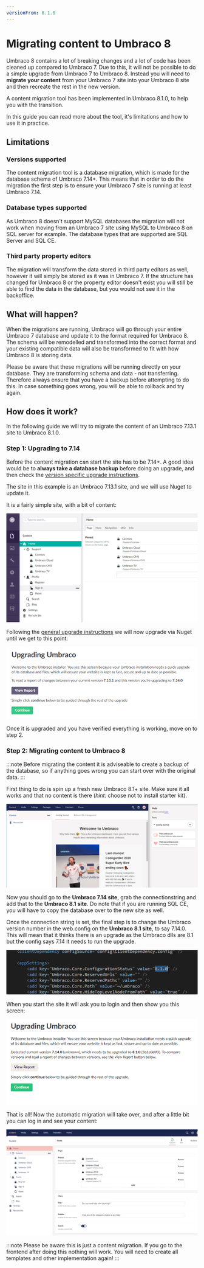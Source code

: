 ```yaml
---
versionFrom: 8.1.0
---
```

# Migrating content to Umbraco 8

Umbraco 8 contains a lot of breaking changes and a lot of code has been cleaned up compared to Umbraco 7. Due to this, it will not be possible to do a simple upgrade from Umbraco 7 to Umbraco 8. Instead you will need to **migrate your content** from your Umbraco 7 site into your Umbraco 8 site and then recreate the rest in the new version.

A content migration tool has been implemented in Umbraco 8.1.0, to help you with the transition.

In this guide you can read more about the tool, it's limitations and how to use it in practice.

## Limitations

### Versions supported

The content migration tool is a database migration, which is made for the database schema of Umbraco 7.14+. This means that in order to do the migration the first step is to ensure your Umbraco 7 site is running at least Umbraco 7.14.

### Database types supported

As Umbraco 8 doesn't support MySQL databases the migration will not work when moving from an Umbraco 7 site using MySQL to Umbraco 8 on SQL server for example.
The database types that are supported are SQL Server and SQL CE.

### Third party property editors

The migration will transform the data stored in third party editors as well, however it will simply be stored as it was in Umbraco 7. If the structure has changed for Umbraco 8 or the property editor doesn't exist you will still be able to find the data in the database, but you would not see it in the backoffice.

## What will happen?

When the migrations are running, Umbraco will go through your entire Umbraco 7 database and update it to the format required for Umbraco 8. The schema will be remodelled and transformed into the correct format and your existing compatible data will also be transformed to fit with how Umbraco 8 is storing data.

Please be aware that these migrations will be running directly on your database. They are transforming schema and data - not transferring. Therefore always ensure that you have a backup before attempting to do this. In case something goes wrong, you will be able to rollback and try again.

## How does it work?

In the following guide we will try to migrate the content of an Umbraco 7.13.1 site to Umbraco 8.1.0.

### Step 1: Upgrading to 7.14

Before the content migration can start the site has to be 7.14+. A good idea would be to **always take a database backup** before doing an upgrade, and then check the [version specific upgrade instructions](version-specific.md).

The site in this example is an Umbraco 7.13.1 site, and we will use Nuget to update it.

It is a fairly simple site, with a bit of content:

![v7 site with content](images/v7-content.png)

Following the [general upgrade instructions](general.md) we will now upgrade via Nuget until we get to this point:

![Upgrading to v7.14](images/upgrading-7.14.png)

Once it is upgraded and you have verified everything is working, move on to step 2.

### Step 2: Migrating content to Umbraco 8

:::note
Before migrating the content it is adviseable to create a backup of the database, so if anything goes wrong you can start over with the original data.
:::

First thing to do is spin up a fresh new Umbraco 8.1+ site. Make sure it all works and that no content is there (_hint:_ choose not to install starter kit).

![Fresh 8.1 site](images/fresh-8.1-site.png)

Now you should go to the **Umbraco 7.14 site**, grab the connectionstring and add that to the **Umbraco 8.1 site**. Do note that if you are running SQL CE, you will have to copy the database over to the new site as well.

Once the connection string is set, the final step is to change the Umbraco version number in the web.config on the **Umbraco 8.1 site**, to say 7.14.0. This will mean that it thinks there is an upgrade as the Umbraco dlls are 8.1 but the config says 7.14 it needs to run the upgrade.

![Set Umbraco version in the web.config](images/set-umbraco-version.png)

When you start the site it will ask you to login and then show you this screen:

![Upgrade database to 8.1](images/upgrade-to-8.1.png)

That is all! Now the automatic migration will take over, and after a little bit you can log in and see your content:

![Content is on 8.1](images/content-on-8.1.png)

:::note
Please be aware this is just a content migration. If you go to the frontend after doing this nothing will work. You will need to create all templates and other implementation again!
:::
